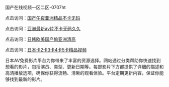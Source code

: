 国产在线视频一区二区-0707ht


点击访问：<a href="https://bsdf-5f5.pages.dev/">国产午夜亚洲精品不卡无码</a>

点击访问：<a href="https://vassv.pages.dev/">亚洲最新av片不卡无码久久</a>

点击访问：<a href="https://bered.pages.dev/">日韩欧美国产偷亚洲清高</a>

点击访问：<a href="https://fdhf-454.pages.dev/">日本卡2卡3卡4卡5卡精品视频</a>

日本AV免费影片平台为你带来了丰富的资源选择。网站通过分类帮助你快速找到想看的影片，包括演员、类型、更新日期等。每部影片下方都提供了详细的描述和高清播放选项，确保你获得流畅、清晰的观看体验。平台定期更新内容，保证你能够找到最新的影片。

<span style="display:none;">[Canonical link](https://github.com/haha20250707/haha20 ）</span>

